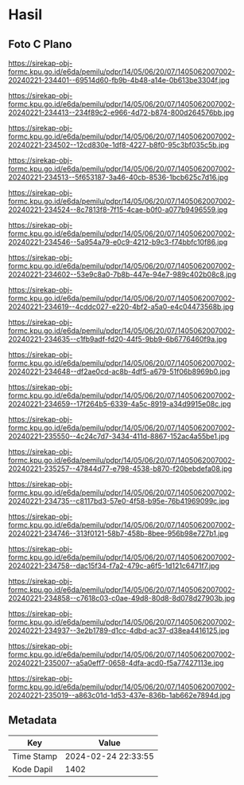 # Hasil

## Foto C Plano

https://sirekap-obj-formc.kpu.go.id/e6da/pemilu/pdpr/14/05/06/20/07/1405062007002-20240221-234401--69514d60-fb9b-4b48-a14e-0b613be3304f.jpg

https://sirekap-obj-formc.kpu.go.id/e6da/pemilu/pdpr/14/05/06/20/07/1405062007002-20240221-234413--234f89c2-e966-4d72-b874-800d264576bb.jpg

https://sirekap-obj-formc.kpu.go.id/e6da/pemilu/pdpr/14/05/06/20/07/1405062007002-20240221-234502--12cd830e-1df8-4227-b8f0-95c3bf035c5b.jpg

https://sirekap-obj-formc.kpu.go.id/e6da/pemilu/pdpr/14/05/06/20/07/1405062007002-20240221-234513--5f653187-3a46-40cb-8536-1bcb625c7d16.jpg

https://sirekap-obj-formc.kpu.go.id/e6da/pemilu/pdpr/14/05/06/20/07/1405062007002-20240221-234524--8c7813f8-7f15-4cae-b0f0-a077b9496559.jpg

https://sirekap-obj-formc.kpu.go.id/e6da/pemilu/pdpr/14/05/06/20/07/1405062007002-20240221-234546--5a954a79-e0c9-4212-b9c3-f74bbfc10f86.jpg

https://sirekap-obj-formc.kpu.go.id/e6da/pemilu/pdpr/14/05/06/20/07/1405062007002-20240221-234602--53e9c8a0-7b8b-447e-94e7-989c402b08c8.jpg

https://sirekap-obj-formc.kpu.go.id/e6da/pemilu/pdpr/14/05/06/20/07/1405062007002-20240221-234619--4cddc027-e220-4bf2-a5a0-e4c04473568b.jpg

https://sirekap-obj-formc.kpu.go.id/e6da/pemilu/pdpr/14/05/06/20/07/1405062007002-20240221-234635--c1fb9adf-fd20-44f5-9bb9-6b6776460f9a.jpg

https://sirekap-obj-formc.kpu.go.id/e6da/pemilu/pdpr/14/05/06/20/07/1405062007002-20240221-234648--df2ae0cd-ac8b-4df5-a679-51f06b8969b0.jpg

https://sirekap-obj-formc.kpu.go.id/e6da/pemilu/pdpr/14/05/06/20/07/1405062007002-20240221-234659--17f264b5-6339-4a5c-8919-a34d9915e08c.jpg

https://sirekap-obj-formc.kpu.go.id/e6da/pemilu/pdpr/14/05/06/20/07/1405062007002-20240221-235550--4c24c7d7-3434-411d-8867-152ac4a55be1.jpg

https://sirekap-obj-formc.kpu.go.id/e6da/pemilu/pdpr/14/05/06/20/07/1405062007002-20240221-235257--47844d77-e798-4538-b870-f20bebdefa08.jpg

https://sirekap-obj-formc.kpu.go.id/e6da/pemilu/pdpr/14/05/06/20/07/1405062007002-20240221-234735--c8117bd3-57e0-4f58-b95e-76b41969099c.jpg

https://sirekap-obj-formc.kpu.go.id/e6da/pemilu/pdpr/14/05/06/20/07/1405062007002-20240221-234746--313f0121-58b7-458b-8bee-956b98e727b1.jpg

https://sirekap-obj-formc.kpu.go.id/e6da/pemilu/pdpr/14/05/06/20/07/1405062007002-20240221-234758--dac15f34-f7a2-479c-a6f5-1d121c6471f7.jpg

https://sirekap-obj-formc.kpu.go.id/e6da/pemilu/pdpr/14/05/06/20/07/1405062007002-20240221-234858--c7618c03-c0ae-49d8-80d8-8d078d27903b.jpg

https://sirekap-obj-formc.kpu.go.id/e6da/pemilu/pdpr/14/05/06/20/07/1405062007002-20240221-234937--3e2b1789-d1cc-4dbd-ac37-d38ea4416125.jpg

https://sirekap-obj-formc.kpu.go.id/e6da/pemilu/pdpr/14/05/06/20/07/1405062007002-20240221-235007--a5a0eff7-0658-4dfa-acd0-f5a77427113e.jpg

https://sirekap-obj-formc.kpu.go.id/e6da/pemilu/pdpr/14/05/06/20/07/1405062007002-20240221-235019--a863c01d-1d53-437e-836b-1ab662e7894d.jpg


## Metadata

| Key        | Value               |
| ---------- | ------------------- |
| Time Stamp | 2024-02-24 22:33:55 |
| Kode Dapil | 1402                |



